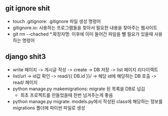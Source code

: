 ## git ignore shit

* touch .gitignore: .gitignore 파일 생성 명령어
* gitignore.io: 사용하는 프로그램들을 찾아서 필요한 내용을 찾아주는 웹사이트
* git rm --chached *.확장자명: 이후에 이미 들어간 파일을 뺄 필요가 있을때 사용하는 명령어



## django shit3

* write 페이지 -> 게시글 작성 -> create -> DB 저장 -> list 페이지 리다이렉트
* list/url -> id값 확인 -> read/{{ DB.id }}/ -> 해당 id에 해당하는 DB 호출 -> read/<num> 페이지
* python manage.py makemigrations: migrate 된 목록을 DB로 넘김
  * 최초 프로젝트를 만들었을때 한번 넘겨주는게 좋음
* python manage.py migrate: models.py에서 작성된 class에 해당하는 정보를 migrations 폴더에 파이썬 파일로 생성